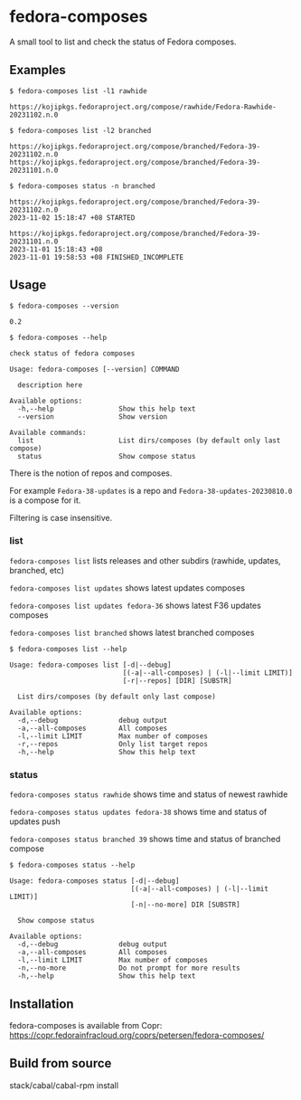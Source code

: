 # fedora-composes

A small tool to list and check the status of Fedora composes.

## Examples

`$ fedora-composes list -l1 rawhide`
```
https://kojipkgs.fedoraproject.org/compose/rawhide/Fedora-Rawhide-20231102.n.0
```
`$ fedora-composes list -l2 branched`
```
https://kojipkgs.fedoraproject.org/compose/branched/Fedora-39-20231102.n.0
https://kojipkgs.fedoraproject.org/compose/branched/Fedora-39-20231101.n.0
```
`$ fedora-composes status -n branched`
```
https://kojipkgs.fedoraproject.org/compose/branched/Fedora-39-20231102.n.0
2023-11-02 15:18:47 +08 STARTED

https://kojipkgs.fedoraproject.org/compose/branched/Fedora-39-20231101.n.0
2023-11-01 15:18:43 +08
2023-11-01 19:58:53 +08 FINISHED_INCOMPLETE

```

## Usage

`$ fedora-composes --version`
```
0.2
```
`$ fedora-composes --help`
```
check status of fedora composes

Usage: fedora-composes [--version] COMMAND

  description here

Available options:
  -h,--help                Show this help text
  --version                Show version

Available commands:
  list                     List dirs/composes (by default only last compose)
  status                   Show compose status
```

There is the notion of repos and composes.

For example `Fedora-38-updates` is a repo
and `Fedora-38-updates-20230810.0` is a compose for it.

Filtering is case insensitive.

### list

`fedora-composes list` lists releases and other subdirs (rawhide, updates, branched, etc)

`fedora-composes list updates` shows latest updates composes

`fedora-composes list updates fedora-36` shows latest F36 updates composes

`fedora-composes list branched` shows latest branched composes

`$ fedora-composes list --help`
```
Usage: fedora-composes list [-d|--debug] 
                            [(-a|--all-composes) | (-l|--limit LIMIT)] 
                            [-r|--repos] [DIR] [SUBSTR]

  List dirs/composes (by default only last compose)

Available options:
  -d,--debug               debug output
  -a,--all-composes        All composes
  -l,--limit LIMIT         Max number of composes
  -r,--repos               Only list target repos
  -h,--help                Show this help text
```

### status

`fedora-composes status rawhide` shows time and status of newest rawhide

`fedora-composes status updates fedora-38` shows time and status of updates push

`fedora-composes status branched 39` shows time and status of branched compose

`$ fedora-composes status --help`
```
Usage: fedora-composes status [-d|--debug] 
                              [(-a|--all-composes) | (-l|--limit LIMIT)] 
                              [-n|--no-more] DIR [SUBSTR]

  Show compose status

Available options:
  -d,--debug               debug output
  -a,--all-composes        All composes
  -l,--limit LIMIT         Max number of composes
  -n,--no-more             Do not prompt for more results
  -h,--help                Show this help text
```

## Installation
fedora-composes is available from Copr:
<https://copr.fedorainfracloud.org/coprs/petersen/fedora-composes/>

## Build from source
stack/cabal/cabal-rpm install
